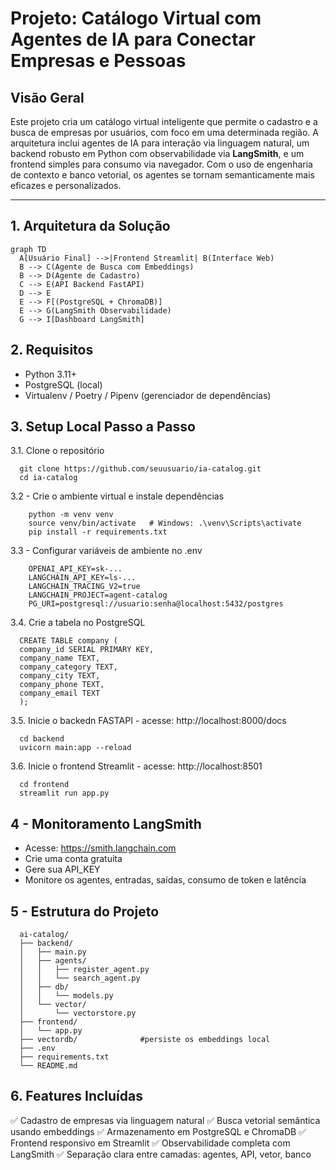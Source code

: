 # Projeto: Catálogo Virtual com Agentes de IA para Conectar Empresas e Pessoas

## Visão Geral

Este projeto cria um catálogo virtual inteligente que permite o cadastro e a busca de empresas por usuários, com foco em uma determinada região. A arquitetura inclui agentes de IA para interação via linguagem natural, um backend robusto em Python com observabilidade via **LangSmith**, e um frontend simples para consumo via navegador. Com o uso de engenharia de contexto e banco vetorial, os agentes se tornam semanticamente mais eficazes e personalizados.

---

## 1. Arquitetura da Solução

```mermaid
graph TD
  A[Usuário Final] -->|Frontend Streamlit| B(Interface Web)
  B --> C(Agente de Busca com Embeddings)
  B --> D(Agente de Cadastro)
  C --> E(API Backend FastAPI)
  D --> E
  E --> F[(PostgreSQL + ChromaDB)]
  E --> G(LangSmith Observabilidade)
  G --> I[Dashboard LangSmith]

```
## 2. Requisitos
- Python 3.11+
- PostgreSQL (local)
- Virtualenv / Poetry / Pipenv (gerenciador de dependências)

## 3. Setup Local Passo a Passo

  3.1. Clone o repositório
  ```
    git clone https://github.com/seuusuario/ia-catalog.git
    cd ia-catalog
  ```
    
  3.2 - Crie o ambiente virtual e instale dependências
  ```
      python -m venv venv
      source venv/bin/activate   # Windows: .\venv\Scripts\activate
      pip install -r requirements.txt
  ```
  3.3 - Configurar variáveis de ambiente no .env
  ```
      OPENAI_API_KEY=sk-...
      LANGCHAIN_API_KEY=ls-...
      LANGCHAIN_TRACING_V2=true
      LANGCHAIN_PROJECT=agent-catalog
      PG_URI=postgresql://usuario:senha@localhost:5432/postgres
  ```

  3.4. Crie a tabela no PostgreSQL
  ```
    CREATE TABLE company (
    company_id SERIAL PRIMARY KEY,
    company_name TEXT,
    company_category TEXT,
    company_city TEXT,
    company_phone TEXT,
    company_email TEXT
    );
  ```

  3.5. Inicie o backedn FASTAPI - acesse: http://localhost:8000/docs
  ```
    cd backend
    uvicorn main:app --reload
  ```

  3.6. Inicie o frontend Streamlit - acesse: http://localhost:8501
  ```
    cd frontend
    streamlit run app.py
  ```
## 4 - Monitoramento LangSmith
  - Acesse: https://smith.langchain.com
  - Crie uma conta gratuita
  - Gere sua API_KEY
  - Monitore os agentes, entradas, saídas, consumo de token e latência

## 5 - Estrutura do Projeto
```
  ai-catalog/
  ├── backend/
  │   ├── main.py
  │   ├── agents/
  │   │   ├── register_agent.py
  │   │   └── search_agent.py
  │   ├── db/
  │   │   └── models.py
  │   └── vector/
  │       └── vectorstore.py
  ├── frontend/
  │   └── app.py
  ├── vectordb/              #persiste os embeddings local
  ├── .env
  ├── requirements.txt
  └── README.md
```

## 6. Features Incluídas
  ✅ Cadastro de empresas via linguagem natural
  ✅ Busca vetorial semântica usando embeddings
  ✅ Armazenamento em PostgreSQL e ChromaDB
  ✅ Frontend responsivo em Streamlit
  ✅ Observabilidade completa com LangSmith
  ✅ Separação clara entre camadas: agentes, API, vetor, banco


